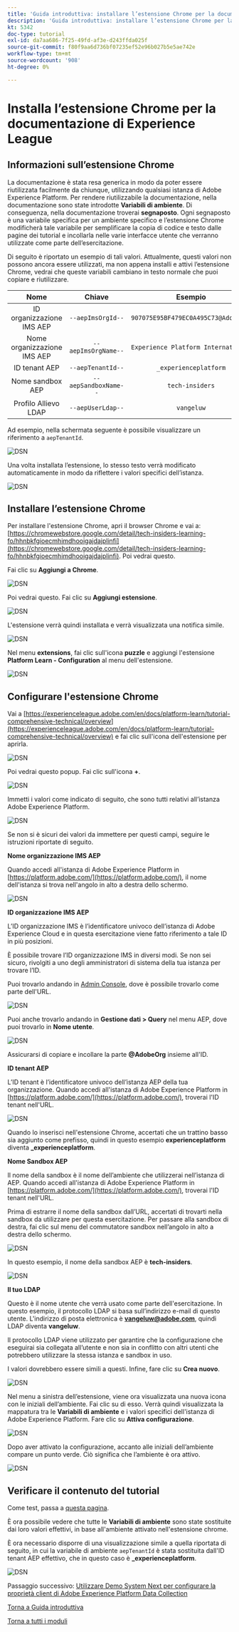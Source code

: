 ```yaml
---
title: 'Guida introduttiva: installare l’estensione Chrome per la documentazione di Experience League'
description: 'Guida introduttiva: installare l’estensione Chrome per la documentazione di Experience League'
kt: 5342
doc-type: tutorial
exl-id: da7aa686-7f25-49fd-af3e-d243ffda025f
source-git-commit: f80f9aa6d736bf07235ef52e96b027b5e5ae742e
workflow-type: tm+mt
source-wordcount: '908'
ht-degree: 0%

---
```


# Installa l’estensione Chrome per la documentazione di Experience League

## Informazioni sull’estensione Chrome

La documentazione è stata resa generica in modo da poter essere riutilizzata facilmente da chiunque, utilizzando qualsiasi istanza di Adobe Experience Platform.
Per rendere riutilizzabile la documentazione, nella documentazione sono state introdotte **Variabili di ambiente**. Di conseguenza, nella documentazione troverai **segnaposto**. Ogni segnaposto è una variabile specifica per un ambiente specifico e l’estensione Chrome modificherà tale variabile per semplificare la copia di codice e testo dalle pagine dei tutorial e incollarla nelle varie interfacce utente che verranno utilizzate come parte dell’esercitazione.

Di seguito è riportato un esempio di tali valori. Attualmente, questi valori non possono ancora essere utilizzati, ma non appena installi e attivi l’estensione Chrome, vedrai che queste variabili cambiano in testo normale che puoi copiare e riutilizzare.

| Nome | Chiave | Esempio |
|:-------------:| :---------------:| :---------------:|
| ID organizzazione IMS AEP | `--aepImsOrgId--` | `907075E95BF479EC0A495C73@AdobeOrg` |
| Nome organizzazione IMS AEP | `--aepImsOrgName--` | `Experience Platform International` |
| ID tenant AEP | `--aepTenantId--` | `_experienceplatform` |
| Nome sandbox AEP | `--aepSandboxName--` | `tech-insiders` |
| Profilo Allievo LDAP | `--aepUserLdap--` | `vangeluw` |

Ad esempio, nella schermata seguente è possibile visualizzare un riferimento a `aepTenantId`.

![DSN](./images/mod7before.png)

Una volta installata l’estensione, lo stesso testo verrà modificato automaticamente in modo da riflettere i valori specifici dell’istanza.

![DSN](./images/mod7.png)

## Installare l’estensione Chrome

Per installare l&#39;estensione Chrome, apri il browser Chrome e vai a: [https://chromewebstore.google.com/detail/tech-insiders-learning-fo/hhnbkfgioecmhimdhooigajdajplinfi](https://chromewebstore.google.com/detail/tech-insiders-learning-fo/hhnbkfgioecmhimdhooigajdajplinfi). Poi vedrai questo.

Fai clic su **Aggiungi a Chrome**.

![DSN](./images/c2.png)

Poi vedrai questo. Fai clic su **Aggiungi estensione**.

![DSN](./images/c3.png)

L&#39;estensione verrà quindi installata e verrà visualizzata una notifica simile.

![DSN](./images/c4.png)

Nel menu **extensions**, fai clic sull&#39;icona **puzzle** e aggiungi l&#39;estensione **Platform Learn - Configuration** al menu dell&#39;estensione.

![DSN](./images/c6.png)

## Configurare l&#39;estensione Chrome

Vai a [https://experienceleague.adobe.com/en/docs/platform-learn/tutorial-comprehensive-technical/overview](https://experienceleague.adobe.com/en/docs/platform-learn/tutorial-comprehensive-technical/overview) e fai clic sull&#39;icona dell&#39;estensione per aprirla.

![DSN](./images/tuthome.png)

Poi vedrai questo popup. Fai clic sull&#39;icona **+**.

![DSN](./images/c7.png)

Immetti i valori come indicato di seguito, che sono tutti relativi all’istanza Adobe Experience Platform.

![DSN](./images/c8.png)

Se non si è sicuri dei valori da immettere per questi campi, seguire le istruzioni riportate di seguito.

**Nome organizzazione IMS AEP**

Quando accedi all&#39;istanza di Adobe Experience Platform in [https://platform.adobe.com/](https://platform.adobe.com/), il nome dell&#39;istanza si trova nell&#39;angolo in alto a destra dello schermo.

![DSN](./images/aepname.png)

**ID organizzazione IMS AEP**

L’ID organizzazione IMS è l’identificatore univoco dell’istanza di Adobe Experience Cloud e in questa esercitazione viene fatto riferimento a tale ID in più posizioni.

È possibile trovare l’ID organizzazione IMS in diversi modi. Se non sei sicuro, rivolgiti a uno degli amministratori di sistema della tua istanza per trovare l’ID.

Puoi trovarlo andando in [Admin Console](https://https://adminconsole.adobe.com/), dove è possibile trovarlo come parte dell&#39;URL.

![DSN](./images/aepid1.png)

Puoi anche trovarlo andando in **Gestione dati > Query** nel menu AEP, dove puoi trovarlo in **Nome utente**.

![DSN](./images/aepid2.png)

Assicurarsi di copiare e incollare la parte **@AdobeOrg** insieme all&#39;ID.

**ID tenant AEP**

L’ID tenant è l’identificatore univoco dell’istanza AEP della tua organizzazione. Quando accedi all&#39;istanza di Adobe Experience Platform in [https://platform.adobe.com/](https://platform.adobe.com/), troverai l&#39;ID tenant nell&#39;URL.

![DSN](./images/aeptenantid.png)

Quando lo inserisci nell&#39;estensione Chrome, accertati che un trattino basso sia aggiunto come prefisso, quindi in questo esempio **experienceplatform** diventa **_experienceplatform**.

**Nome Sandbox AEP**

Il nome della sandbox è il nome dell’ambiente che utilizzerai nell’istanza di AEP. Quando accedi all&#39;istanza di Adobe Experience Platform in [https://platform.adobe.com/](https://platform.adobe.com/), troverai l&#39;ID tenant nell&#39;URL.

Prima di estrarre il nome della sandbox dall’URL, accertati di trovarti nella sandbox da utilizzare per questa esercitazione. Per passare alla sandbox di destra, fai clic sul menu del commutatore sandbox nell’angolo in alto a destra dello schermo.

![DSN](./images/aepsandboxsw.png)

In questo esempio, il nome della sandbox AEP è **tech-insiders**.

![DSN](./images/aepsname.png)

**Il tuo LDAP**

Questo è il nome utente che verrà usato come parte dell&#39;esercitazione. In questo esempio, il protocollo LDAP si basa sull’indirizzo e-mail di questo utente. L&#39;indirizzo di posta elettronica è **vangeluw@adobe.com**, quindi LDAP diventa **vangeluw**.

Il protocollo LDAP viene utilizzato per garantire che la configurazione che eseguirai sia collegata all’utente e non sia in conflitto con altri utenti che potrebbero utilizzare la stessa istanza e sandbox in uso.

I valori dovrebbero essere simili a questi.
Infine, fare clic su **Crea nuovo**.

![DSN](./images/c8a.png)


Nel menu a sinistra dell’estensione, viene ora visualizzata una nuova icona con le iniziali dell’ambiente. Fai clic su di esso. Verrà quindi visualizzata la mappatura tra le **Variabili di ambiente** e i valori specifici dell&#39;istanza di Adobe Experience Platform. Fare clic su **Attiva configurazione**.

![DSN](./images/c9.png)

Dopo aver attivato la configurazione, accanto alle iniziali dell’ambiente compare un punto verde. Ciò significa che l’ambiente è ora attivo.

![DSN](./images/c10.png)

## Verificare il contenuto del tutorial

Come test, passa a [questa pagina](https://experienceleague.adobe.com/en/docs/platform-learn/tutorial-comprehensive-technical/datadistiller/module51/ex4).

È ora possibile vedere che tutte le **Variabili di ambiente** sono state sostituite dai loro valori effettivi, in base all&#39;ambiente attivato nell&#39;estensione chrome.

È ora necessario disporre di una visualizzazione simile a quella riportata di seguito, in cui la variabile di ambiente `aepTenantId` è stata sostituita dall&#39;ID tenant AEP effettivo, che in questo caso è **_experienceplatform**.

![DSN](./images/mod7.png)

Passaggio successivo: [Utilizzare Demo System Next per configurare la proprietà client di Adobe Experience Platform Data Collection](./ex2.md)

[Torna a Guida introduttiva](./getting-started.md)

[Torna a tutti i moduli](./../../../overview.md)
